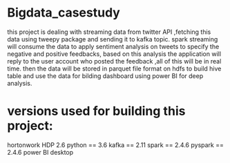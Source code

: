 # Bigdata_casestudy
this project is dealing with streaming data from twitter API ,fetching this data using tweepy package and sending it to kafka topic.
spark streaming will consume the data to apply sentiment analysis on tweets to specify the negative and positive feedbacks, based on this analysis the application will reply to the user account who posted the feedback ,all of this will be in real time.
then the data will be stored in parquet file format on hdfs to build hive table and use the data for bilding dashboard using power BI for deep analysis.

# versions used for building this project:


hortonwork HDP 2.6
python == 3.6
kafka == 2.11
spark == 2.4.6
pyspark == 2.4.6
power BI desktop
